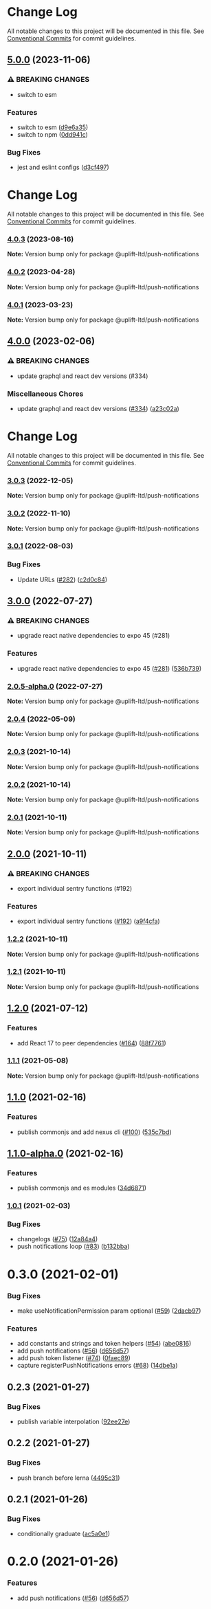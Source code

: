 # Change Log

All notable changes to this project will be documented in this file.
See [Conventional Commits](https://conventionalcommits.org) for commit guidelines.

## [5.0.0](https://github.com/uplift-ltd/nexus/compare/@uplift-ltd/push-notifications@4.0.3...@uplift-ltd/push-notifications@5.0.0) (2023-11-06)


### ⚠ BREAKING CHANGES

* switch to esm

### Features

* switch to esm ([d9e6a35](https://github.com/uplift-ltd/nexus/commit/d9e6a35b04af3da5c8d595105d9266486af1d4dd))
* switch to npm ([0dd941c](https://github.com/uplift-ltd/nexus/commit/0dd941cb72858a37d29336bedf403f580297e166))


### Bug Fixes

* jest and eslint configs ([d3cf497](https://github.com/uplift-ltd/nexus/commit/d3cf497ba25ccebeef4f17a6763868610be8b5e3))



# Change Log

All notable changes to this project will be documented in this file. See
[Conventional Commits](https://conventionalcommits.org) for commit guidelines.

### [4.0.3](https://github.com/uplift-ltd/nexus/compare/@uplift-ltd/push-notifications@4.0.2...@uplift-ltd/push-notifications@4.0.3) (2023-08-16)

**Note:** Version bump only for package @uplift-ltd/push-notifications

### [4.0.2](https://github.com/uplift-ltd/nexus/compare/@uplift-ltd/push-notifications@4.0.1...@uplift-ltd/push-notifications@4.0.2) (2023-04-28)

**Note:** Version bump only for package @uplift-ltd/push-notifications

### [4.0.1](https://github.com/uplift-ltd/nexus/compare/@uplift-ltd/push-notifications@4.0.0...@uplift-ltd/push-notifications@4.0.1) (2023-03-23)

**Note:** Version bump only for package @uplift-ltd/push-notifications

## [4.0.0](https://github.com/uplift-ltd/nexus/compare/@uplift-ltd/push-notifications@3.0.3...@uplift-ltd/push-notifications@4.0.0) (2023-02-06)

### ⚠ BREAKING CHANGES

- update graphql and react dev versions (#334)

### Miscellaneous Chores

- update graphql and react dev versions ([#334](https://github.com/uplift-ltd/nexus/issues/334))
  ([a23c02a](https://github.com/uplift-ltd/nexus/commit/a23c02a120dfde626c39c3dae392d36e874bd9cd))

# Change Log

All notable changes to this project will be documented in this file. See
[Conventional Commits](https://conventionalcommits.org) for commit guidelines.

### [3.0.3](https://github.com/uplift-ltd/nexus/compare/@uplift-ltd/push-notifications@3.0.2...@uplift-ltd/push-notifications@3.0.3) (2022-12-05)

**Note:** Version bump only for package @uplift-ltd/push-notifications

### [3.0.2](https://github.com/uplift-ltd/nexus/compare/@uplift-ltd/push-notifications@3.0.1...@uplift-ltd/push-notifications@3.0.2) (2022-11-10)

**Note:** Version bump only for package @uplift-ltd/push-notifications

### [3.0.1](https://github.com/uplift-ltd/nexus/compare/@uplift-ltd/push-notifications@3.0.0...@uplift-ltd/push-notifications@3.0.1) (2022-08-03)

### Bug Fixes

- Update URLs ([#282](https://github.com/uplift-ltd/nexus/issues/282))
  ([c2d0c84](https://github.com/uplift-ltd/nexus/commit/c2d0c843c8eb18c4a9ae360ee2d840f5be388fac))

## [3.0.0](https://github.com/uplift-ltd/nexus/compare/@uplift-ltd/push-notifications@2.0.4...@uplift-ltd/push-notifications@3.0.0) (2022-07-27)

### ⚠ BREAKING CHANGES

- upgrade react native dependencies to expo 45 (#281)

### Features

- upgrade react native dependencies to expo 45
  ([#281](https://github.com/uplift-ltd/nexus/issues/281))
  ([536b739](https://github.com/uplift-ltd/nexus/commit/536b7390efd620be40953cd7c800fdeaf87489fc))

### [2.0.5-alpha.0](https://github.com/uplift-ltd/nexus/compare/@uplift-ltd/push-notifications@2.0.4...@uplift-ltd/push-notifications@2.0.5-alpha.0) (2022-07-27)

**Note:** Version bump only for package @uplift-ltd/push-notifications

### [2.0.4](https://github.com/uplift-ltd/nexus/compare/@uplift-ltd/push-notifications@2.0.3...@uplift-ltd/push-notifications@2.0.4) (2022-05-09)

**Note:** Version bump only for package @uplift-ltd/push-notifications

### [2.0.3](https://github.com/uplift-ltd/nexus/compare/@uplift-ltd/push-notifications@2.0.2...@uplift-ltd/push-notifications@2.0.3) (2021-10-14)

**Note:** Version bump only for package @uplift-ltd/push-notifications

### [2.0.2](https://github.com/uplift-ltd/nexus/compare/@uplift-ltd/push-notifications@2.0.1...@uplift-ltd/push-notifications@2.0.2) (2021-10-14)

**Note:** Version bump only for package @uplift-ltd/push-notifications

### [2.0.1](https://github.com/uplift-ltd/nexus/compare/@uplift-ltd/push-notifications@2.0.0...@uplift-ltd/push-notifications@2.0.1) (2021-10-11)

**Note:** Version bump only for package @uplift-ltd/push-notifications

## [2.0.0](https://github.com/uplift-ltd/nexus/compare/@uplift-ltd/push-notifications@1.2.2...@uplift-ltd/push-notifications@2.0.0) (2021-10-11)

### ⚠ BREAKING CHANGES

- export individual sentry functions (#192)

### Features

- export individual sentry functions ([#192](https://github.com/uplift-ltd/nexus/issues/192))
  ([a9f4cfa](https://github.com/uplift-ltd/nexus/commit/a9f4cfa4fae57257d4cf4761d8c6bc857182f38a))

### [1.2.2](https://github.com/uplift-ltd/nexus/compare/@uplift-ltd/push-notifications@1.2.1...@uplift-ltd/push-notifications@1.2.2) (2021-10-11)

**Note:** Version bump only for package @uplift-ltd/push-notifications

### [1.2.1](https://github.com/uplift-ltd/nexus/compare/@uplift-ltd/push-notifications@1.2.0...@uplift-ltd/push-notifications@1.2.1) (2021-10-11)

**Note:** Version bump only for package @uplift-ltd/push-notifications

## [1.2.0](https://github.com/uplift-ltd/nexus/compare/@uplift-ltd/push-notifications@1.1.1...@uplift-ltd/push-notifications@1.2.0) (2021-07-12)

### Features

- add React 17 to peer dependencies ([#164](https://github.com/uplift-ltd/nexus/issues/164))
  ([88f7761](https://github.com/uplift-ltd/nexus/commit/88f77615dfab14127dfdf76f665ee73c3195bcb4))

### [1.1.1](https://github.com/uplift-ltd/nexus/compare/@uplift-ltd/push-notifications@1.1.0...@uplift-ltd/push-notifications@1.1.1) (2021-05-08)

**Note:** Version bump only for package @uplift-ltd/push-notifications

## [1.1.0](https://github.com/uplift-ltd/nexus/compare/@uplift-ltd/push-notifications@1.0.1...@uplift-ltd/push-notifications@1.1.0) (2021-02-16)

### Features

- publish commonjs and add nexus cli ([#100](https://github.com/uplift-ltd/nexus/issues/100))
  ([535c7bd](https://github.com/uplift-ltd/nexus/commit/535c7bd0ad8224b9dde814f18f9d5082366061e1))

## [1.1.0-alpha.0](https://github.com/uplift-ltd/nexus/compare/@uplift-ltd/push-notifications@1.0.1...@uplift-ltd/push-notifications@1.1.0-alpha.0) (2021-02-16)

### Features

- publish commonjs and es modules
  ([34d6871](https://github.com/uplift-ltd/nexus/commit/34d6871f720efebf2d48773ae1e17c8dc6fd652d))

### [1.0.1](https://github.com/uplift-ltd/nexus/compare/@uplift-ltd/push-notifications@0.3.0...@uplift-ltd/push-notifications@1.0.1) (2021-02-03)

### Bug Fixes

- changelogs ([#75](https://github.com/uplift-ltd/nexus/issues/75))
  ([12a84a4](https://github.com/uplift-ltd/nexus/commit/12a84a443f74257efe930d0dcf96b61635643dcd))
- push notifications loop ([#83](https://github.com/uplift-ltd/nexus/issues/83))
  ([b132bba](https://github.com/uplift-ltd/nexus/commit/b132bba43aecc72f62c09dace235d166dc61c000))

# 0.3.0 (2021-02-01)

### Bug Fixes

- make useNotificationPermission param optional
  ([#59](https://github.com/uplift-ltd/nexus/issues/59))
  ([2dacb97](https://github.com/uplift-ltd/nexus/commit/2dacb9799d3e3a63ce9dc0221e8109ef3d0cb5a9))

### Features

- add constants and strings and token helpers ([#54](https://github.com/uplift-ltd/nexus/issues/54))
  ([abe0816](https://github.com/uplift-ltd/nexus/commit/abe08162dec2552c083680fde4ce80bf9d4b6675))
- add push notifications ([#56](https://github.com/uplift-ltd/nexus/issues/56))
  ([d656d57](https://github.com/uplift-ltd/nexus/commit/d656d57fa545c77c9c28aab77e57ea43a2bacc60))
- add push token listener ([#74](https://github.com/uplift-ltd/nexus/issues/74))
  ([0faec89](https://github.com/uplift-ltd/nexus/commit/0faec8941e6aa4171c95284ba9590faf0a0a9aaa))
- capture registerPushNotifications errors ([#68](https://github.com/uplift-ltd/nexus/issues/68))
  ([14dbe1a](https://github.com/uplift-ltd/nexus/commit/14dbe1a8de0c6b809fb39c783f4a8462578b0033))

## 0.2.3 (2021-01-27)

### Bug Fixes

- publish variable interpolation
  ([92ee27e](https://github.com/uplift-ltd/nexus/commit/92ee27e2b1a473d14e95120fd9835f90e2b4b0d0))

## 0.2.2 (2021-01-27)

### Bug Fixes

- push branch before lerna
  ([4495c31](https://github.com/uplift-ltd/nexus/commit/4495c311019edad65242fddfcbec3763a86f528c))

## 0.2.1 (2021-01-26)

### Bug Fixes

- conditionally graduate
  ([ac5a0e1](https://github.com/uplift-ltd/nexus/commit/ac5a0e1fc880399a0b498e7eac042f1572fee991))

# 0.2.0 (2021-01-26)

### Features

- add push notifications ([#56](https://github.com/uplift-ltd/nexus/issues/56))
  ([d656d57](https://github.com/uplift-ltd/nexus/commit/d656d57fa545c77c9c28aab77e57ea43a2bacc60))
